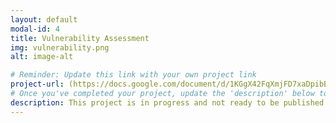 ```yaml
---
layout: default
modal-id: 4
title: Vulnerability Assessment
img: vulnerability.png
alt: image-alt

# Reminder: Update this link with your own project link
project-url: (https://docs.google.com/document/d/1KGgX42FqXmjFD7xaDpibBF79AACsOgW5gMaUI_IIGzg/edit?tab=t.0#heading=h.5x0d5h95i329)
# Once you've completed your project, update the 'description' below to this one: Created a comprehensive vulnerability assessment for an open public database server, analyzing risk factors and proposing security enhancements in line with NIST SP 800-30 to mitigate potential threats and safeguard business operations.
description: This project is in progress and not ready to be published just yet. Please contact me if you'd like a sneak peek. Otherwise, stay tuned!
---
```

